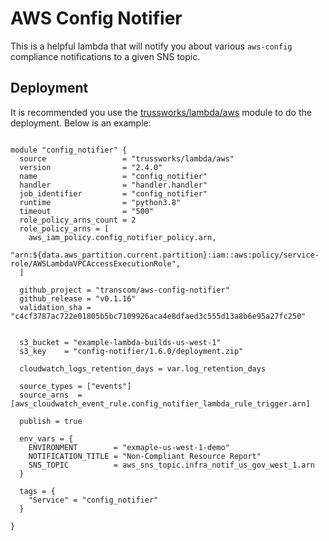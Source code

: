 # AWS Config Notifier

This is a helpful lambda that will notify you about various `aws-config`
 compliance notifications to a given SNS topic.

## Deployment

It is recommended you use the
[trussworks/lambda/aws](https://github.com/trussworks/terraform-aws-lambda)
module to do the deployment.
 Below is an example:

```hcl

module "config_notifier" {
  source                 = "trussworks/lambda/aws"
  version                = "2.4.0"
  name                   = "config_notifier"
  handler                = "handler.handler"
  job_identifier         = "config_notifier"
  runtime                = "python3.8"
  timeout                = "500"
  role_policy_arns_count = 2
  role_policy_arns = [
    aws_iam_policy.config_notifier_policy.arn,
    "arn:${data.aws_partition.current.partition}:iam::aws:policy/service-role/AWSLambdaVPCAccessExecutionRole",
  ]

  github_project = "transcom/aws-config-notifier"
  github_release = "v0.1.16"
  validation_sha = "c4cf3787ac722e01805b5bc7109926aca4e8dfaed3c555d13a8b6e95a27fc250"


  s3_bucket = "example-lambda-builds-us-west-1"
  s3_key    = "config-notifier/1.6.0/deployment.zip"

  cloudwatch_logs_retention_days = var.log_retention_days

  source_types = ["events"]
  source_arns  = [aws_cloudwatch_event_rule.config_notifier_lambda_rule_trigger.arn]

  publish = true

  env_vars = {
    ENVIRONMENT        = "exmaple-us-west-1-demo"
    NOTIFICATION_TITLE = "Non-Compliant Resource Report"
    SNS_TOPIC          = aws_sns_topic.infra_notif_us_gov_west_1.arn
  }

  tags = {
    "Service" = "config_notifier"
  }

}

```
